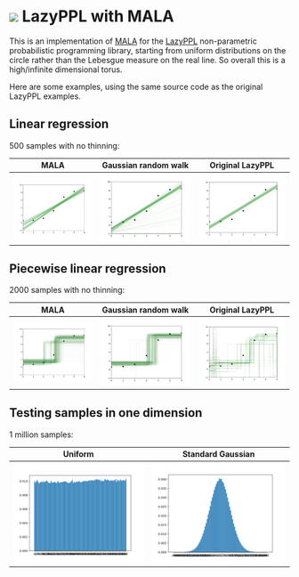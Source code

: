 # <img style="height:45px" src="https://user-images.githubusercontent.com/8027127/223598298-21dd4207-612d-4b4e-be9c-4daa2ae2de5b.png" /> LazyPPL with MALA 

This is an implementation of [MALA](https://en.wikipedia.org/wiki/Metropolis-adjusted_Langevin_algorithm) for the [LazyPPL](https://lazyppl-team.github.io) non-parametric probabilistic programming library, starting from uniform distributions on the circle rather than the Lebesgue measure on the real line. So overall this is a high/infinite dimensional torus. 

Here are some examples, using the same source code as the original LazyPPL examples. 

## Linear regression 

500 samples with no thinning:

MALA | Gaussian random walk | Original LazyPPL 
--- | --- | ---
![](images/mala-linear-reg.svg) | ![](images/grw-linear-reg.svg) | ![](images/lmh-linear-reg.svg)

## Piecewise linear regression 

2000 samples with no thinning:

MALA | Gaussian random walk | Original LazyPPL 
--- | --- | ---
![](images/mala-piecewiseconst-reg.svg) | ![](images/grw-piecewiseconst-reg.svg) | ![](images/lmh-piecewiseconst-reg.svg)
 
## Testing samples in one dimension

1 million samples:

Uniform | Standard Gaussian
--- | --- 
![](images/test-uniform.svg) | ![](images/test-normal.svg)
